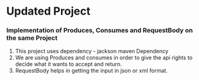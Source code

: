 # Updated Project

### Implementation of Produces, Consumes and RequestBody on the same Project

1. This project uses dependency - jackson maven Dependency
2. We are using Produces and consumes in order to give the api rights to decide what it wants to accept and return.
3. RequestBody helps in getting the input in json or xml format.
